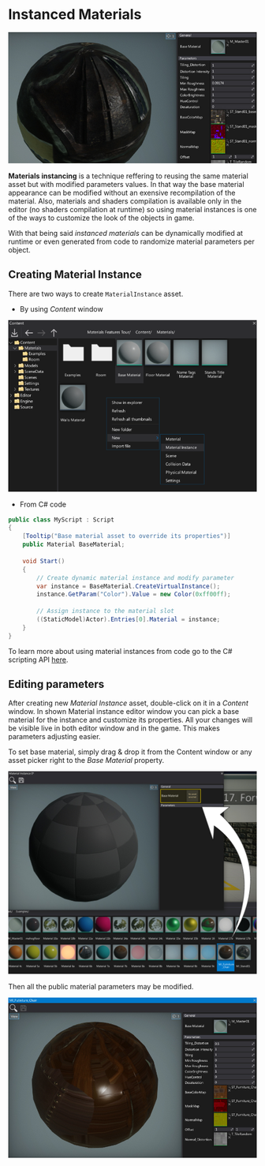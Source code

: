 # Instanced Materials

![Instanced Materials](../media/sample-material-instance.jpg)

**Materials instancing** is a technique reffering to reusing the same material asset but with modified parameters values.
In that way the base material appearance can be modified without an exensive recompilation of the material. Also, materials and shaders compilation is available only in the editor (no shaders compilation at runtime) so using material instances is one of the ways to customize the look of the objects in game.

With that being said *instanced materials* can be dynamically modified at runtime or even generated from code to randomize material parameters per object.

## Creating Material Instance

There are two ways to create `MaterialInstance` asset.

- By using *Content* window

![New Material Instance](../media/new-material-instance.png)

- From C# code

```cs
public class MyScript : Script
{
	[Tooltip("Base material asset to override its properties")]
	public Material BaseMaterial;

	void Start()
	{
		// Create dynamic material instance and modify parameter
		var instance = BaseMaterial.CreateVirtualInstance();
		instance.GetParam("Color").Value = new Color(0xff00ff);

		// Assign instance to the material slot
		((StaticModel)Actor).Entries[0].Material = instance;
	}
}
```

To learn more about using material instances from code go to the C# scripting API [here](http://docs.flaxengine.com/api/FlaxEngine.MaterialInstance.html).

## Editing parameters

After creating new *Material Instance* asset, double-click on it in a *Content* window.
In shown Material instance editor window you can pick a base material for the instance and customize its properties.
All your changes will be visible live in both editor window and in the game.
This makes parameters adjusting easier.

To set base material, simply drag & drop it from the Content window or any asset picker right to the *Base Material* property.

![Set Material Instance Base Material](../media/set-material-instance-base-material.jpg)

Then all the public material parameters may be modified.

![Edit Material Instance](../media/edit-material-instance.jpg)

